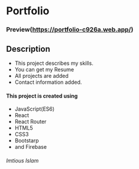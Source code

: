 # Portfolio

### Preview(https://portfolio-c926a.web.app/)

## Description
* This project describes my skills.
* You can get my Resume
* All projects are added
* Contact information added.

#### This project is created using
* JavaScript(ES6)
* React
* React Router
* HTML5
* CSS3
* Bootstarp
* and Firebase

###### Imtious Islam 